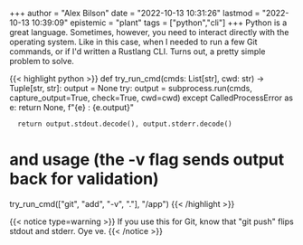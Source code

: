 +++
author = "Alex Bilson"
date = "2022-10-13 10:31:26"
lastmod = "2022-10-13 10:39:09"
epistemic = "plant"
tags = ["python","cli"]
+++
Python is a great language. Sometimes, however, you need to interact directly with the operating system. Like in this case, when I needed to run a few Git commands, or if I'd written a Rustlang CLI. Turns out, a pretty simple problem to solve.

{{< highlight python >}}
def try_run_cmd(cmds: List[str], cwd: str) -> Tuple[str, str]:
    output = None
    try:
        output = subprocess.run(cmds, capture_output=True, check=True, cwd=cwd)
    except CalledProcessError as e:
        return None, f"{e} : {e.output}"

	  return output.stdout.decode(), output.stderr.decode()

# and usage (the -v flag sends output back for validation)
try_run_cmd(["git", "add", "-v", "."], "/app")
{{< /highlight >}}

{{< notice type=warning >}}
If you use this for Git, know that "git push" flips stdout and stderr. Oye ve.
{{< /notice >}}
